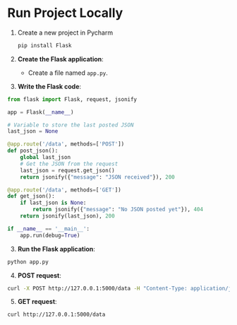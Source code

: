 # Run Project Locally

1. Create a new project in Pycharm

   ```bash
   pip install Flask
   ```

2. **Create the Flask application**:

   - Create a file named `app.py`.

3. **Write the Flask code**:

```python
from flask import Flask, request, jsonify

app = Flask(__name__)

# Variable to store the last posted JSON
last_json = None

@app.route('/data', methods=['POST'])
def post_json():
    global last_json
    # Get the JSON from the request
    last_json = request.get_json()
    return jsonify({"message": "JSON received"}), 200

@app.route('/data', methods=['GET'])
def get_json():
    if last_json is None:
        return jsonify({"message": "No JSON posted yet"}), 404
    return jsonify(last_json), 200

if __name__ == '__main__':
    app.run(debug=True)
```

3. **Run the Flask application**:

```bash
python app.py
```

4. **POST request**:

```bash
curl -X POST http://127.0.0.1:5000/data -H "Content-Type: application/json" -d '{"key": "value"}'
```

5. **GET request**:

```bash
curl http://127.0.0.1:5000/data
```

